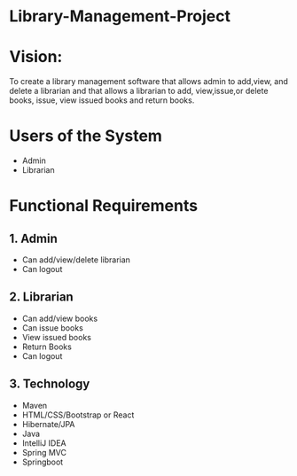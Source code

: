 # Library-Management-Project

# Vision:

To create a library management software that allows admin to add,view, and delete a librarian and that allows a librarian to add, view,issue,or delete books, issue, view issued books and return books.

# Users of the System
- Admin
- Librarian

# Functional Requirements

## 1. Admin
- Can add/view/delete librarian
- Can logout

## 2. Librarian
- Can add/view books
- Can issue books
- View issued books
- Return Books
- Can logout

## 3. Technology
- Maven
- HTML/CSS/Bootstrap or React
- Hibernate/JPA
- Java
- IntelliJ IDEA
- Spring MVC
- Springboot
